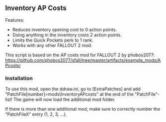 Inventory AP Costs
------------------

Features:
- Reduces inventory opening cost to 0 action points.
- Doing anything in the inventory costs 2 action points.
- Limits the Quick Pockets perk to 1 rank.
- Works with any other FALLOUT 2 mod.

This script is based on the AP costs mod for FALLOUT 2 by phobos2077:
https://github.com/phobos2077/sfall/tree/master/artifacts/example_mods/APcosts/

### Installation
To use this mod, open the ddraw.ini, go to [ExtraPatches] and add "PatchFile[number]=mods\InventoryAPcosts" at the end of the "PatchFile"-list!
The game will now load the additional mod folder.

If there is more than one additional mod, make sure to correctly number the "PatchFileX" entry (1, 2, 3, ...).
